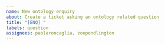 ```yaml
---
name: New ontology enquiry
about: Create a ticket asking an ontology related question
title: "[ENQ] "
labels: question
assignees: paolaroncaglia, zoependlington
---
```


<!-- provide as much information as possible including publications if available -->
